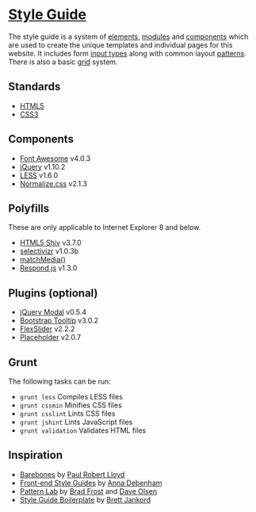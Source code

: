 # [Style Guide](http://joepublicn.com/style-guide/)

The style guide is a system of [elements](http://joepublicn.com/style-guide/elements.html), [modules](http://joepublicn.com/style-guide/modules.html) and [components](http://joepublicn.com/style-guide/components.html) which are used to create the unique templates and individual pages for this website. It includes form [input types](http://joepublicn.com/style-guide/forms.html#sg-form-input-types) along with common layout [patterns](http://joepublicn.com/style-guide/forms.html#sg-form-layout-default). There is also a basic [grid](http://joepublicn.com/style-guide/grid.html) system.

## Standards

* [HTML5](http://www.w3.org/TR/html5/)
* [CSS3](http://www.w3.org/TR/CSS/#css3)

## Components

* [Font Awesome](http://fortawesome.github.io/Font-Awesome/) v4.0.3
* [jQuery](http://jquery.com/) v1.10.2
* [LESS](http://lesscss.org/) v1.6.0
* [Normalize.css](http://necolas.github.io/normalize.css/) v2.1.3

## Polyfills

These are only applicable to Internet Explorer 8 and below.

* [HTML5 Shiv](https://github.com/aFarkas/html5shiv) v3.7.0
* [selectivizr](https://github.com/keithclark/selectivizr) v1.0.3b
* [matchMedia()](https://github.com/scottjehl/Respond)
* [Respond.js](https://github.com/scottjehl/Respond) v1.3.0

## Plugins (optional)

* [jQuery Modal](https://github.com/kylefox/jquery-modal) v0.5.4
* [Bootstrap Tooltip](http://getbootstrap.com) v3.0.2
* [FlexSlider](https://github.com/woothemes/flexslider) v2.2.2
* [Placeholder](https://github.com/mathiasbynens/jquery-placeholder) v2.0.7

## Grunt

The following tasks can be run:

* ```grunt less``` Compiles LESS files
* ```grunt cssmin``` Minifies CSS files
* ```grunt csslint``` Lints CSS files
* ```grunt jshint``` Lints JavaScript files
* ```grunt validation``` Validates HTML files

## Inspiration

* [Barebones](http://barebones.paulrobertlloyd.com/) by [Paul Robert Lloyd](http://paulrobertlloyd.com/)
* [Front-end Style Guides](http://24ways.org/2011/front-end-style-guides/) by [Anna Debenham](http://maban.co.uk/)
* [Pattern Lab](http://pattern-lab.info/) by [Brad Frost](http://bradfrostweb.com/) and [Dave Olsen](http://dmolsen.com/)
* [Style Guide Boilerplate](http://bjankord.github.io/Style-Guide-Boilerplate/) by [Brett Jankord](http://www.brettjankord.com/)
